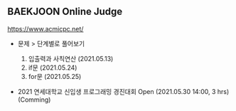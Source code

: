 ## BAEKJOON Online Judge
https://www.acmicpc.net/


- 문제 > 단계별로 풀어보기  
    1. 입출력과 사칙연산 (2021.05.13)
    2. if문 (2021.05.24)
    3. for문 (2021.05.25)

- 2021 연세대학교 신입생 프로그래밍 경진대회 Open (2021.05.30 14:00, 3 hrs) (Comming)